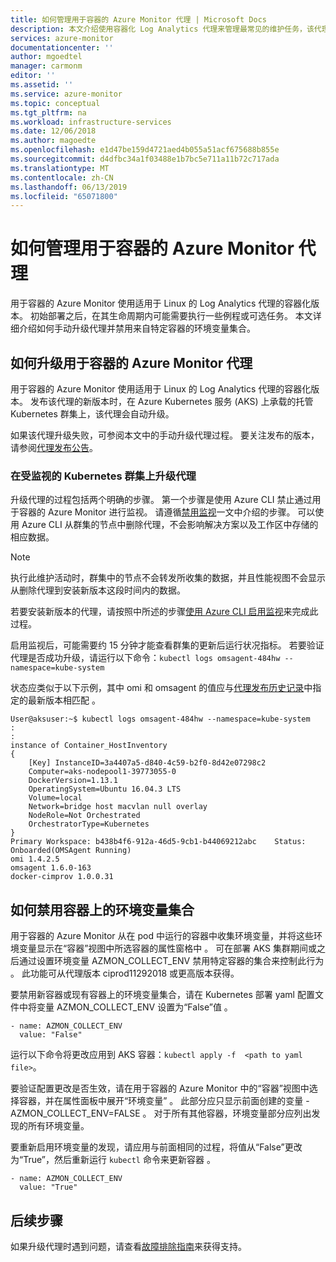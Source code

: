 ```yaml
---
title: 如何管理用于容器的 Azure Monitor 代理 | Microsoft Docs
description: 本文介绍使用容器化 Log Analytics 代理来管理最常见的维护任务，该代理由用于容器的 Azure Monitor 使用。
services: azure-monitor
documentationcenter: ''
author: mgoedtel
manager: carmonm
editor: ''
ms.assetid: ''
ms.service: azure-monitor
ms.topic: conceptual
ms.tgt_pltfrm: na
ms.workload: infrastructure-services
ms.date: 12/06/2018
ms.author: magoedte
ms.openlocfilehash: e1d47be159d4721aed4b055a51acf675688b855e
ms.sourcegitcommit: d4dfbc34a1f03488e1b7bc5e711a11b72c717ada
ms.translationtype: MT
ms.contentlocale: zh-CN
ms.lasthandoff: 06/13/2019
ms.locfileid: "65071800"
---
```

# <a name="how-to-manage-the-azure-monitor-for-containers-agent"></a>如何管理用于容器的 Azure Monitor 代理
用于容器的 Azure Monitor 使用适用于 Linux 的 Log Analytics 代理的容器化版本。 初始部署之后，在其生命周期内可能需要执行一些例程或可选任务。 本文详细介绍如何手动升级代理并禁用来自特定容器的环境变量集合。 

## <a name="how-to-upgrade-the-azure-monitor-for-containers-agent"></a>如何升级用于容器的 Azure Monitor 代理
用于容器的 Azure Monitor 使用适用于 Linux 的 Log Analytics 代理的容器化版本。 发布该代理的新版本时，在 Azure Kubernetes 服务 (AKS) 上承载的托管 Kubernetes 群集上，该代理会自动升级。  

如果该代理升级失败，可参阅本文中的手动升级代理过程。 要关注发布的版本，请参阅[代理发布公告](https://github.com/microsoft/docker-provider/tree/ci_feature_prod)。   

### <a name="upgrading-agent-on-monitored-kubernetes-cluster"></a>在受监视的 Kubernetes 群集上升级代理
升级代理的过程包括两个明确的步骤。 第一个步骤是使用 Azure CLI 禁止通过用于容器的 Azure Monitor 进行监视。  请遵循[禁用监视](container-insights-optout.md?#azure-cli)一文中介绍的步骤。 可以使用 Azure CLI 从群集的节点中删除代理，不会影响解决方案以及工作区中存储的相应数据。 

>[!NOTE]
>执行此维护活动时，群集中的节点不会转发所收集的数据，并且性能视图不会显示从删除代理到安装新版本这段时间内的数据。 
>

若要安装新版本的代理，请按照中所述的步骤[使用 Azure CLI 启用监视](container-insights-enable-new-cluster.md#enable-using-azure-cli)来完成此过程。  

启用监视后，可能需要约 15 分钟才能查看群集的更新后运行状况指标。 若要验证代理是否成功升级，请运行以下命令：`kubectl logs omsagent-484hw --namespace=kube-system`

状态应类似于以下示例，其中 omi 和 omsagent 的值应与[代理发布历史记录](https://github.com/microsoft/docker-provider/tree/ci_feature_prod)中指定的最新版本相匹配   。  

    User@aksuser:~$ kubectl logs omsagent-484hw --namespace=kube-system
    :
    :
    instance of Container_HostInventory
    {
        [Key] InstanceID=3a4407a5-d840-4c59-b2f0-8d42e07298c2
        Computer=aks-nodepool1-39773055-0
        DockerVersion=1.13.1
        OperatingSystem=Ubuntu 16.04.3 LTS
        Volume=local
        Network=bridge host macvlan null overlay
        NodeRole=Not Orchestrated
        OrchestratorType=Kubernetes
    }
    Primary Workspace: b438b4f6-912a-46d5-9cb1-b44069212abc    Status: Onboarded(OMSAgent Running)
    omi 1.4.2.5
    omsagent 1.6.0-163
    docker-cimprov 1.0.0.31

## <a name="how-to-disable-environment-variable-collection-on-a-container"></a>如何禁用容器上的环境变量集合
用于容器的 Azure Monitor 从在 pod 中运行的容器中收集环境变量，并将这些环境变量显示在“容器”视图中所选容器的属性窗格中  。 可在部署 AKS 集群期间或之后通过设置环境变量 AZMON_COLLECT_ENV 禁用特定容器的集合来控制此行为  。 此功能可从代理版本 ciprod11292018 或更高版本获得。  

要禁用新容器或现有容器上的环境变量集合，请在 Kubernetes 部署 yaml 配置文件中将变量 AZMON_COLLECT_ENV 设置为“False”值   。   

```  
- name: AZMON_COLLECT_ENV  
  value: "False"  
```  

运行以下命令将更改应用到 AKS 容器：`kubectl apply -f  <path to yaml file>`。

要验证配置更改是否生效，请在用于容器的 Azure Monitor 中的“容器”视图中选择容器，并在属性面板中展开“环境变量”   。  此部分应只显示前面创建的变量 - AZMON_COLLECT_ENV=FALSE  。 对于所有其他容器，环境变量部分应列出发现的所有环境变量。   

要重新启用环境变量的发现，请应用与前面相同的过程，将值从“False”更改为“True”，然后重新运行 `kubectl` 命令来更新容器   。  

```  
- name: AZMON_COLLECT_ENV  
  value: "True"  
```  

## <a name="next-steps"></a>后续步骤
如果升级代理时遇到问题，请查看[故障排除指南](container-insights-troubleshoot.md)来获得支持。